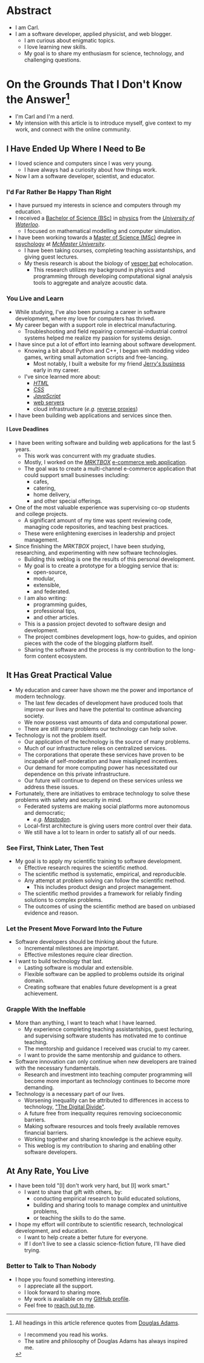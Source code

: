 # Abstract
- I am Carl.
- I am a software developer, applied physicist, and web blogger.
    - I am curious about enigmatic topics.
    - I love learning new skills.
    - My goal is to share my enthusiasm for science, technology, and challenging
        questions.

# On the Grounds That I Don't Know the Answer[^adams]
- I'm Carl and I'm a nerd.
- My intension with this article is to introduce myself,
    give context to my work,
    and connect with the online community.

## I Have Ended Up Where I Need to Be
- I loved science and computers since I was very young.
    - I have always had a curiosity about how things work.
- Now I am a software developer, scientist, and educator.

### I'd Far Rather Be Happy Than Right
- I have pursued my interests in science and computers through my
    education.
- I received a [Bachelor of Science (BSc)] in [physics] from the
        [*University of Waterloo*].
    - I focused on mathematical modelling and computer simulation.
- I have  been working towards a [Master of Science (MSc)] degree in
    [psychology] at [*McMaster University*].
    - I have been taking courses, completing teaching assistantships, and
        giving guest lectures. 
    - My thesis research is about the biology of [vesper bat] echolocation.
        - This research utilizes my background in physics and programming
            through developing computational signal analysis tools to aggregate
            and analyze acoustic data.

### You Live and Learn
- While studying, I've also been pursuing a career in software development,
    where my love for computers has thrived.
- My career began with a support role in electrical manufacturing.
    - Troubleshooting and field repairing commercial-industrial control systems
        helped me realize my passion for systems design.
- I have since put a lot of effort into learning about software development.
    - Knowing a bit about Python and C++,
        I began with modding video games, writing small
        automation scripts and free-lancing.
        - Most notably, I built a website for my friend [Jerry's business]
            early in my career.
    - I've since learned more about:
        - [*HTML*]
        - [*CSS*]
        - [*JavaScript*]
        - [web servers]
        - cloud infrastructure (*e.g.* [reverse proxies])
- I have been building web applications and services since then.

#### I Love Deadlines
- I have been writing software and building web applications for the last
    5 years.
    - This work was concurrent with my graduate studies.
    - Mostly, I worked on the [*MRKTBOX*] [e-commerce web application].
    - The goal was to create a multi-channel e-commerce application that could
        support small businesses including:
        - cafes,
        - catering,
        - home delivery,
        - and other special offerings.
- One of the most valuable experience was supervising co-op students and college
    projects.
    - A significant amount of my time was spent reviewing code, managing code
        repositories, and teaching best practices.
    - These were enlightening exercises in leadership and project management.
- Since finishing the *MRKTBOX* project, I have been studying, researching, and
    experimenting with new software technologies.
    - Building this weblog is one the results of this personal development.
    - My goal is to create a prototype for a blogging service that is:
        - open-source,
        - modular,
        - extensible,
        - and federated.
    - I am also writing:
        - programming guides,
        - professional tips,
        - and other articles.
    - This is a passion project devoted to software design and development.
    - The project combines development logs, how-to guides, and opinion pieces
        with the code of the blogging platform itself.
    - Sharing the software and the process is my contribution to the long-form
        content ecosystem.

## It Has Great Practical Value
- My education and career have shown me the power and importance of modern
    technology.
    - The last few decades of development have produced tools that improve our
        lives and have the potential to continue advancing society.
    - We now possess vast amounts of data and computational power.
    - There are still many problems our technology can help solve.
- Technology is not the problem itself.
    - Our application of the technology is the source of many problems.
    - Much of our infrastructure relies on centralized services.
    - The corporations that operate these services have proven to be incapable
        of self-moderation and have misaligned incentives.
    - Our demand for more computing power has necessitated our dependence on
        this private infrastructure.
    - Our future will continue to depend on these services unless we address
        these issues.
- Fortunately, there are initiatives to embrace technology to solve these
    problems with safety and security in mind.
    - Federated systems are making social platforms more autonomous and
        democratic;
        - *e.g.* [*Mastodon*].
    - Local-first architecture is giving users more control over their data.
    - We still have a lot to learn in order to satisfy all of our needs.

### See First, Think Later, Then Test
- My goal is to apply my scientific training to software development.
    - Effective research requires the scientific method.
    - The scientific method is systematic, empirical, and reproducible.
    - Any attempt at problem solving can follow the scientific method.
        - This includes product design and project management.
    - The scientific method provides a framework for reliably finding solutions
        to complex problems.
    - The outcomes of using the scientific method are based on unbiased evidence
        and reason.

### Let the Present Move Forward Into the Future
- Software developers should be thinking about the future.
    - Incremental milestones are important.
    - Effective milestones require clear direction.
- I want to build technology that last.
    - Lasting software is modular and extensible.
    - Flexible software can be applied to problems outside its original
        domain.
    - Creating software that enables future development is a great achievement.

### Grapple With the Ineffable
- More than anything, I want to teach what I have learned.
    - My experience completing teaching assistantships, guest lecturing, and
        supervising software students has motivated me to continue teaching.
    - The mentorship and guidance I received was crucial to my career.
    - I want to provide the same mentorship and guidance to others.
- Software innovation can only continue when new developers are trained with the
    necessary fundamentals.
    - Research and investment into teaching computer programming will become
        more important as technology continues to become more demanding.
- Technology is a necessary part of our lives.
    - Worsening inequality can be attributed to differences in access to
        technology, ["The Digital Divide"].
    - A future free from inequality requires removing socioeconomic barriers.
    - Making software resources and tools freely available removes financial
        barriers.
    - Working together and sharing knowledge is the achieve equity.
    - This weblog is my contribution to sharing and enabling other software
        developers.

## At Any Rate, You Live
- I have been told "[I] don't work very hard, but [I] work smart."
    - I want to share that gift with others, by:
        - conducting empirical research to build educated solutions,
        - building and sharing tools to manage complex and unintuitive problems,
        - or teaching the skills to do the same.
- I hope my effort will contribute to scientific research, technological
    development, and education.
    - I want to help create a better future for everyone.
    - If I don't live to see a classic science-fiction future,
        I'll have died trying.

### <a id='thanks-&-follow'></a>Better to Talk to Than Nobody
- I hope you found something interesting.
    - I appreciate all the support.
    - I look forward to sharing more.
    - My work is available on my [GitHub profile].
    - Feel free to [reach out to me].

[^adams]: All headings in this article reference quotes from [Douglas Adams].
    - I recommend you read his works.
    - The satire and philosophy of Douglas Adams has always inspired me.

[*Star Trek*]: https://en.wikipedia.org/wiki/Star_Trek
[*Jurassic Park*]: https://en.wikipedia.org/wiki/Jurassic_Park_(novel)
[tabletop role-playing game]:
    https://en.wikipedia.org/wiki/Tabletop_role-playing_game
["AAA"]: https://en.wikipedia.org/wiki/AAA_(video_game_industry)
[aesthetics]: https://en.wikipedia.org/wiki/Aesthetics
[ethics]: https://en.wikipedia.org/wiki/Ethics
[morality]: https://en.wikipedia.org/wiki/Morality
[*Bill Nye the Science Guy*]:
    https://en.wikipedia.org/wiki/Bill_Nye_the_Science_Guy
[compact floppy disks]:
    https://en.wikipedia.org/wiki/History_of_the_floppy_disk#3%C2%BD-inch_format
[Bachelor of Science (BSc)]: https://en.wikipedia.org/wiki/Bachelor_of_Science
[*University of Waterloo*]: https://uwaterloo.ca/
[physics]: https://en.wikipedia.org/wiki/Physics
[astrophysics]: https://en.wikipedia.org/wiki/Astrophysics
[Master of Science (MSc)]: https://en.wikipedia.org/wiki/Master_of_Science
[psychology]: https://en.wikipedia.org/wiki/Psychology
[*McMaster University*]: https://www.mcmaster.ca/
[*Department of Psychology, Neuroscience & Behaviour*]: https://pnb.mcmaster.ca
[vesper bat]: https://en.wikipedia.org/wiki/Vesper_bat
[echolocation]: https://en.wikipedia.org/wiki/Animal_echolocation
[big brown bat (*Eptesicus fuscus*)]:
    https://en.wikipedia.org/wiki/Big_brown_bat
[*Python*]: https://www.python.org/
[*C++*]: https://en.wikipedia.org/wiki/C%2B%2B
[*HTML*]: https://en.wikipedia.org/wiki/HTML
[*CSS*]: https://en.wikipedia.org/wiki/CSS
[*JavaScript*]: https://en.wikipedia.org/wiki/JavaScript
[web servers]: https://en.wikipedia.org/wiki/Web_server
[reverse proxies]: https://en.wikipedia.org/wiki/Reverse_proxy
[*the web*]: https://en.wikipedia.org/wiki/World_Wide_Web
[Jerry's business]: https://jerrynoordam.ca
[*MRKTBOX*]: https://www.mrktbox.com/
[e-commerce web application]: https://order.mrktbox.com/
[*Mastodon*]: https://joinmastodon.org/
["The Digital Divide"]: https://en.wikipedia.org/wiki/Digital_divide
[GitHub profile]: https://github.com/systemcarl
[reach out to me]: https://carledwardlyons.ca/#contact
[Douglas Adams]: https://en.wikipedia.org/wiki/Douglas_Adams
